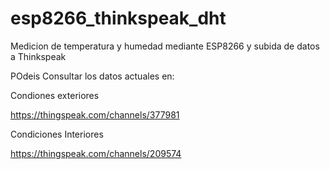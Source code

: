 # esp8266_thinkspeak_dht
Medicion de temperatura y humedad mediante ESP8266 y subida de datos a Thinkspeak

POdeis Consultar los datos actuales en:

Condiones exteriores

<https://thingspeak.com/channels/377981>


Condiciones Interiores

<https://thingspeak.com/channels/209574>
